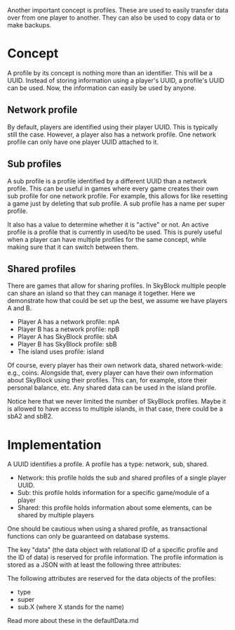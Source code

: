 Another important concept is profiles.
These are used to easily transfer data over from one player to another.
They can also be used to copy data or to make backups.

# Concept
A profile by its concept is nothing more than an identifier. This will be a UUID.
Instead of storing information using a player's UUID, a profile's UUID can be used.
Now, the information can easily be used by anyone.

## Network profile
By default, players are identified using their player UUID. This is typically still the case.
However, a player also has a network profile. 
One network profile can only have one player UUID attached to it.

## Sub profiles
A sub profile is a profile identified by a different UUID than a network profile.
This can be useful in games where every game creates their own sub profile for one network profile.
For example, this allows for like resetting a game just by deleting that sub profile.
A sub profile has a name per super profile.

It also has a value to determine whether it is "active" or not.
An active profile is a profile that is currently in used/to be used.
This is purely useful when a player can have multiple profiles for the same concept, while making sure that it can switch between them.

## Shared profiles
There are games that allow for sharing profiles.
In SkyBlock multiple people can share an island so that they can manage it together.
Here we demonstrate how that could be set up the best, we assume we have players A and B.
- Player A has a network profile: npA
- Player B has a network profile: npB
- Player A has SkyBlock profile: sbA
- Player B has SkyBlock profile: sbB
- The island uses profile: island

Of course, every player has their own network data, shared network-wide: e.g., coins.
Alongside that, every player can have their own information about SkyBlock using their profiles.
This can, for example, store their personal balance, etc.
Any shared data can be used in the island profile.

Notice here that we never limited the number of SkyBlock profiles.
Maybe it is allowed to have access to multiple islands, in that case, there could be a sbA2 and sbB2.

# Implementation
A UUID identifies a profile.
A profile has a type: network, sub, shared.
- Network: this profile holds the sub and shared profiles of a single player UUID.
- Sub: this profile holds information for a specific game/module of a player
- Shared: this profile holds information about some elements, can be shared by multiple players

One should be cautious when using a shared profile, as transactional functions can only be guaranteed on database systems.

The key "data" (the data object with relational ID of a specific profile and the ID of data) is reserved for profile information.
The profile information is stored as a JSON with at least the following three attributes:

The following attributes are reserved for the data objects of the profiles:

- type
- super
- sub.X (where X stands for the name)

Read more about these in the defaultData.md